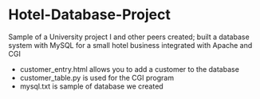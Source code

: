 # Hotel-Database-Project

Sample of a University project I and other peers created; built a database system with MySQL for a small hotel business integrated with Apache and CGI
<br>
* customer_entry.html allows you to add a customer to the database
* customer_table.py is used for the CGI program
* mysql.txt is sample of database we created
